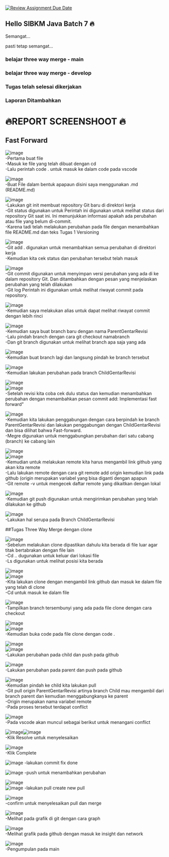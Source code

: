 [![Review Assignment Due Date](https://classroom.github.com/assets/deadline-readme-button-22041afd0340ce965d47ae6ef1cefeee28c7c493a6346c4f15d667ab976d596c.svg)](https://classroom.github.com/a/7AKPvxX-)
## Hello SIBKM Java Batch 7 🔥

Semangat... 

pasti tetap semangat...

### belajar three way merge - main

### belajar three way merge - develop

### Tugas telah selesai dikerjakan

### Laporan Ditambahkan


# 🔥REPORT SCREENSHOOT 🔥

## Fast Forward 

![image](https://github.com/user-attachments/assets/6a42431d-9a2f-4627-bbae-42d84bf51bd2)  
-Pertama buat file  
-Masuk ke file yang telah dibuat dengan cd   
-Lalu perintah code . untuk masuk ke dalam code pada vscode
  
![image](https://github.com/user-attachments/assets/23425b29-b41b-4b7f-b212-0f6f38b40fb7)  
-Buat File dalam bentuk apapaun disini saya menggunakan .md (README.md)  

![image](https://github.com/user-attachments/assets/c86114af-3de1-4e2d-9c71-050854c0eb24)  
-Lakukan git init membuat repository Git baru di direktori kerja  
-Git status digunakan untuk Perintah ini digunakan untuk melihat status dari repository Git saat ini. Ini menunjukkan informasi apakah ada perubahan atau file yang belum di-commit.  
-Karena tadi telah melakukan perubahan pada file dengan menambahkan file README.md dan teks Tugas 1 Versioning  

![image](https://github.com/user-attachments/assets/cf308778-6662-432b-aeb4-4285e12dad97)  
-Git add . digunakan untuk menambahkan semua perubahan di direktori kerja  
-Kemudian kita cek status dan perubahan tersebut telah masuk  

![image](https://github.com/user-attachments/assets/607bdcfc-8b29-465c-a4e0-ba5ca802e952)  
-Git commit digunakan untuk menyimpan versi perubahan yang ada di  ke dalam repository Git. Dan ditambahkan dengan pesan yang menjelaskan perubahan yang telah dilakukan  
-Git log Perintah ini digunakan untuk melihat riwayat commit pada repository.  

![image](https://github.com/user-attachments/assets/780c22b6-94d4-4891-9e80-5a47e4b82605)  
-Kemudian saya melakukan alias untuk dapat melihat riwayat commit dengan lebih rinci  

![image](https://github.com/user-attachments/assets/adbf9c66-05ef-45cd-9daf-a3703cb7379b)  
-Kemudian saya buat branch baru dengan nama ParentGentarRevisi   
-Lalu pindah branch dengan cara git checkout namabranch  
-Dan git branch digunakan untuk melihat branch apa saja yang ada  

![image](https://github.com/user-attachments/assets/f9b9bd8e-6b75-40ad-a187-a2574fdb6de0)  
-Kemudian buat branch lagi dan langsung pindah ke branch tersebut  

![image](https://github.com/user-attachments/assets/5219eed8-e705-45ea-9a5f-0b1b572e8c9a)  
-Kemudian lakukan perubahan pada branch ChildGentarRevisi   

![image](https://github.com/user-attachments/assets/4a41c7ff-d3ff-4d4b-a489-e3467ecf846a)  
![image](https://github.com/user-attachments/assets/b7e24c91-aee9-4504-a8d7-5f2656fd6cca)  
-Setelah revisi kita coba cek dulu status dan kemudian menambahkan perubahan dengan menambahkan pesan commit add: Implementasi fast forward”   

![image](https://github.com/user-attachments/assets/34e43289-812b-409d-af65-1ab8c892655d)  
-Kemudian kita lakukan penggabungan dengan cara berpindah ke branch ParentGentarRevisi dan lakukan penggabungan dengan ChildGentarRevisi dan bisa dilihat bahwa Fast-forward.  
-Megre digunakan untuk menggabungkan perubahan dari satu cabang (branch) ke cabang lain

![image](https://github.com/user-attachments/assets/e6aef163-7938-4dae-b011-a9d178dd9468)  
![image](https://github.com/user-attachments/assets/f2df920f-b348-4289-bc20-ecaf2ac23a0a)  
-Kemudian untuk melakukan remote kita harus mengambil link github yang akan kita remote   
-Lalu lakukan remote dengan cara git remote add origin kemudian link pada github (origin merupakan variabel yang bisa diganti dengan apapun  
-Git remote -v untuk mengecek daftar remote yang dikaitkan dengan lokal  

![image](https://github.com/user-attachments/assets/82d1a027-b9a3-4a00-ae8d-056ae96e2926)  
-Kemudian git push digunakan untuk mengirimkan perubahan yang telah dilakukan ke github  

![image](https://github.com/user-attachments/assets/5d626e17-753d-4b94-a806-0c676a59c9a4)  
-Lakukan hal serupa pada Branch ChildGentarRevisi  

##Tugas Three Way Merge dengan clone  

![image](https://github.com/user-attachments/assets/8870ba19-67ae-4c17-ae7a-049404e5b694)  
-Sebelum melakukan clone dipastikan dahulu kita berada di file luar agar titak bertabrakan dengan file lain   
-Cd .. dugunakan untuk keluar dari lokasi file  
-Ls digunakan untuk melihat posisi kita berada  

![image](https://github.com/user-attachments/assets/57946f30-4418-4fac-b0d9-39ac03f76dd4)  
![image](https://github.com/user-attachments/assets/115aedcf-dcb1-4008-8158-3337fd8b5d4e)  
-Kita lakukan clone dengan mengambil link github dan masuk ke dalam file yang telah di clone  
-Cd <file> untuk masuk ke dalam file  

![image](https://github.com/user-attachments/assets/c7b76e3e-ef57-4501-acd8-4af5ec7c7bdd)  
-Tampilkan branch tersembunyi yang ada pada file clone dengan cara checkout   

![image](https://github.com/user-attachments/assets/9b85f3ff-7eb7-4879-a5fa-e6a3a2939191)  
![image](https://github.com/user-attachments/assets/444db82b-109a-45e8-9396-2fb52fef2317)  
-Kemudian buka code pada file clone dengan code .  

![image](https://github.com/user-attachments/assets/972cb96a-9ec6-4fdf-9e81-f66fb5c307f2)  
![image](https://github.com/user-attachments/assets/4f8be092-aca0-46e3-9b63-8c611320eace)  
-Lakukan perubahan pada child dan push pada github  

![image](https://github.com/user-attachments/assets/d1e6445b-4ad9-4638-aedc-a36e03cec70a)  
-Lakukan perubahan pada parent dan push pada github  

![image](https://github.com/user-attachments/assets/ac6d04d2-22e3-432d-88f4-5f5a43d6e566)  
-Kemudian pindah ke child kita lakukan pull  
-Git pull origin ParentGentarRevisi artinya branch Child mau mengambil dari branch parent dan kemudian menggabungkanya ke parent  
-Origin merupakan nama variabel remote  
-Pada proses tersebut terdapat  conflict  

![image](https://github.com/user-attachments/assets/6390dca1-40d7-4421-ae6c-c57bbc7eaf8b)  
-Pada vscode akan muncul sebagai berikut untuk menangani conflict  

![image](https://github.com/user-attachments/assets/ea1a9fe1-c64e-4604-9880-ce4462736c20)![image](https://github.com/user-attachments/assets/e7291290-c1ce-4a2d-bcfb-e0e5c83bb162)  
-Klik Resolve untuk menyelesaikan  

![image](https://github.com/user-attachments/assets/130e3aeb-b59e-4bce-9232-46c80bc7bafd)  
-Klik Complete  

![image](https://github.com/user-attachments/assets/a7fdf714-9f22-4d87-9692-abd637cddaf9)
-lakukan commit fix done  

![image](https://github.com/user-attachments/assets/9ab50e23-5897-40eb-82af-b023da87585a)
-push untuk menambahkan perubahan  

![image](https://github.com/user-attachments/assets/b7976cc6-74c2-4870-8f7e-c7a4dfec603f)  
![image](https://github.com/user-attachments/assets/50ff6dfc-5953-4573-841d-d6946de3d77b)
-lakukan pull create new pull  

![image](https://github.com/user-attachments/assets/938a677c-d2b4-4c45-a593-1e8e9128b707)  
-confirm untuk menyelesaikan pull dan merge  

![image](https://github.com/user-attachments/assets/e38522c2-4fd1-4f6c-9f2f-6dea4f4e9335)  
-Melihat pada grafik di git dengan cara graph  

![image](https://github.com/user-attachments/assets/03ece310-c949-4784-bad9-9518cbdb046e)  
-Melihat grafik pada github dengan masuk ke insight dan network

![image](https://github.com/user-attachments/assets/960380bf-ac8a-4c31-a2ec-605979b84c09)  
-Pengumpulan pada main  








































